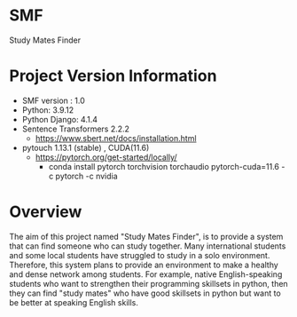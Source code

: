# SMF
Study Mates Finder
# Project Version Information
- SMF version : 1.0
- Python: 3.9.12
- Python Django: 4.1.4
- Sentence Transformers 2.2.2
  - https://www.sbert.net/docs/installation.html
- pytouch 1.13.1 (stable) , CUDA(11.6)
  - https://pytorch.org/get-started/locally/
    - conda install pytorch torchvision torchaudio pytorch-cuda=11.6 -c pytorch -c nvidia

# Overview
The aim of this project named "Study Mates Finder", is to provide a system that can find someone who can study together. Many international students and some local students have struggled to study in a solo environment. Therefore, this system plans to provide an environment to make a healthy and dense network among students. 
For example, native English-speaking students who want to strengthen their programming skillsets in python, then they can find "study mates" who have good skillsets in python but want to be better at speaking English skills.
